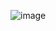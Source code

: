 ![image](https://github.com/SvetlanaHoxha/UILProblems/assets/84134255/f539e697-948b-4bbf-a6d5-36f27c133a49)

